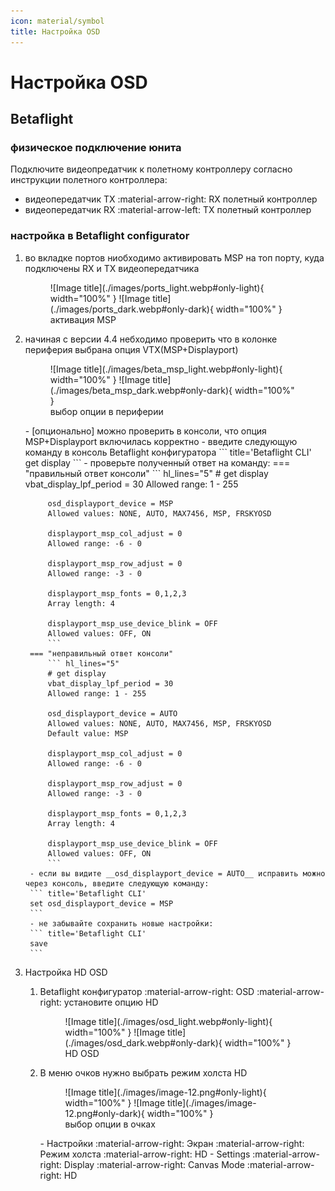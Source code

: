 ```yaml
---
icon: material/symbol
title: Настройка OSD
---
```


# Настройка OSD

## Betaflight

### физическое подключение юнита

Подключите видеопредатчик к полетному контроллеру согласно инструкции полетного контроллера:

- видеопередатчик TX :material-arrow-right: RX полетный контроллер
- видеопередатчик RX :material-arrow-left: TX полетный контроллер

### настройка в Betaflight configurator

1. во вкладке портов ниобходимо активировать MSP на топ порту, куда подключены RX и TX видеопередатчика
    <figure markdown="span">
    ![Image title](./images/ports_light.webp#only-light){ width="100%" }
    ![Image title](./images/ports_dark.webp#only-dark){ width="100%" }
    <figcaption>активация MSP</figcaption>
    </figure>
2. начиная с версии 4.4 небходимо проверить что в колонке периферия выбрана опция VTX(MSP+Displayport)
    <figure markdown="span">
    ![Image title](./images/beta_msp_light.webp#only-light){ width="100%" }
    ![Image title](./images/beta_msp_dark.webp#only-dark){ width="100%" }
    <figcaption>выбор опции в периферии</figcaption>
    </figure>
    - [опционально] можно проверить в консоли, что опция MSP+Displayport включилась корректно
        - введите следующую команду в консоль Betaflight конфигуратора 
        ``` title='Betaflight CLI'
        get display
        ```
        - проверьте полученный ответ на команду:
        === "правильный ответ консоли"
            ``` hl_lines="5"
            # get display
            vbat_display_lpf_period = 30
            Allowed range: 1 - 255

            osd_displayport_device = MSP
            Allowed values: NONE, AUTO, MAX7456, MSP, FRSKYOSD

            displayport_msp_col_adjust = 0
            Allowed range: -6 - 0

            displayport_msp_row_adjust = 0
            Allowed range: -3 - 0

            displayport_msp_fonts = 0,1,2,3
            Array length: 4

            displayport_msp_use_device_blink = OFF
            Allowed values: OFF, ON
            ```
        === "неправильный ответ консоли"
            ``` hl_lines="5"
            # get display
            vbat_display_lpf_period = 30
            Allowed range: 1 - 255

            osd_displayport_device = AUTO
            Allowed values: NONE, AUTO, MAX7456, MSP, FRSKYOSD
            Default value: MSP

            displayport_msp_col_adjust = 0
            Allowed range: -6 - 0

            displayport_msp_row_adjust = 0
            Allowed range: -3 - 0

            displayport_msp_fonts = 0,1,2,3
            Array length: 4

            displayport_msp_use_device_blink = OFF
            Allowed values: OFF, ON
            ```
        - если вы видите __osd_displayport_device = AUTO__ исправить можно через консоль, введите следующую команду:
        ``` title='Betaflight CLI'
        set osd_displayport_device = MSP
        ```
        - не забывайте сохранить новые настройки:
        ``` title='Betaflight CLI'
        save
        ```
3. Настройка HD OSD
    1. Betaflight конфигуратор :material-arrow-right: OSD :material-arrow-right: установите опцию HD
        <figure markdown="span">
        ![Image title](./images/osd_light.webp#only-light){ width="100%" }
        ![Image title](./images/osd_dark.webp#only-dark){ width="100%" }
        <figcaption>HD OSD</figcaption>
        </figure>
    2. В меню очков нужно выбрать режим холста HD
        <figure markdown="span">
        ![Image title](./images/image-12.png#only-light){ width="100%" }
        ![Image title](./images/image-12.png#only-dark){ width="100%" }
        <figcaption>выбор опции в очках</figcaption>
        </figure>
        - Настройки :material-arrow-right: Экран :material-arrow-right: Режим холста :material-arrow-right: HD
        - Settings :material-arrow-right: Display :material-arrow-right: Canvas Mode :material-arrow-right: HD

